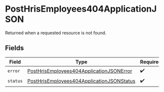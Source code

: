 # PostHrisEmployees404ApplicationJSON

Returned when a requested resource is not found.


## Fields

| Field                                                                                                             | Type                                                                                                              | Required                                                                                                          | Description                                                                                                       |
| ----------------------------------------------------------------------------------------------------------------- | ----------------------------------------------------------------------------------------------------------------- | ----------------------------------------------------------------------------------------------------------------- | ----------------------------------------------------------------------------------------------------------------- |
| `error`                                                                                                           | [PostHrisEmployees404ApplicationJSONError](../../models/operations/posthrisemployees404applicationjsonerror.md)   | :heavy_check_mark:                                                                                                | N/A                                                                                                               |
| `status`                                                                                                          | [PostHrisEmployees404ApplicationJSONStatus](../../models/operations/posthrisemployees404applicationjsonstatus.md) | :heavy_check_mark:                                                                                                | N/A                                                                                                               |